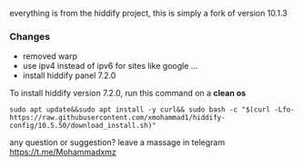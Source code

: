 everything is from the hiddify project, this is simply a fork of version 10.1.3



### Changes
* removed warp
* use ipv4 instead of ipv6 for sites like google ...
* install hiddify panel 7.2.0


To install hiddify version 7.2.0, run this command on a <b>clean os</b>

```
sudo apt update&&sudo apt install -y curl&& sudo bash -c "$(curl -Lfo- https://raw.githubusercontent.com/xmohammad1/hiddify-config/10.5.50/download_install.sh)"
```
any question or suggestion? leave a massage in telegram https://t.me/Mohammadxmz


